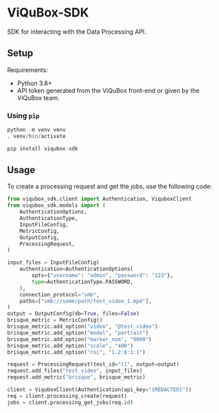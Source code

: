 # ViQuBox-SDK

SDK for interacting with the Data Processing API.

## Setup

Requirements:

- Python 3.8+
- API token generated from the ViQuBox front-end or given by the ViQuBox team.

### Using `pip`

```python
python -m venv venv
. venv/bin/activate

pip install viqubox-sdk
```

## Usage

To create a processing request and get the jobs, use the following code:

```python
from viqubox_sdk.client import Authentication, ViquboxClient
from viqubox_sdk.models import (
    AuthenticationOptions,
    AuthenticationType,
    InputFileConfig,
    MetricConfig,
    OutputConfig,
    ProcessingRequest,
)

input_files = InputFileConfig(
    authentication=AuthenticationOptions(
        opts={"username": "admin", "password": "123"},
        type=AuthenticationType.PASSWORD,
    ),
    connection_protocol="smb",
    paths=["smb://some/path/test_video_1.mp4"],
)
output = OutputConfig(db=True, files=False)
brisque_metric = MetricConfig()
brisque_metric.add_option("video", "@test_video")
brisque_metric.add_option("model", "portrait")
brisque_metric.add_option("marker_num", "9000")
brisque_metric.add_option("scale", "400")
brisque_metric.add_option("roi", "1.2:0:1:1")

request = ProcessingRequest(test_id="t1", output=output)
request.add_files("test_video", input_files)
request.add_metric("brisque", brisque_metric)

client = ViquboxClient(Authentication(api_key="{REDACTED}"))
req = client.processing_create(request)
jobs = client.processing_get_jobs(req.id)
```
